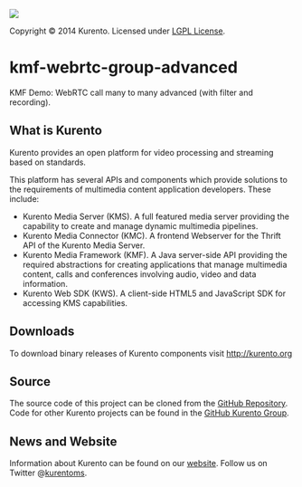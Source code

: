 [![][KurentoImage]][website]

Copyright © 2014 Kurento. Licensed under [LGPL License].

kmf-webrtc-group-advanced
=========================
KMF Demo: WebRTC call many to many advanced (with filter and recording).


What is Kurento
---------------
Kurento provides an open platform for video processing and streaming
based on standards.

This platform has several APIs and components which provide solutions
to the requirements of multimedia content application developers.
These include:

  * Kurento Media Server (KMS). A full featured media server providing
    the capability to create and manage dynamic multimedia pipelines.
  * Kurento Media Connector (KMC). A frontend Webserver for the Thrift
    API of the Kurento Media Server.
  * Kurento Media Framework (KMF). A Java server-side API providing
    the required abstractions for creating applications that manage
    multimedia content, calls and conferences involving audio, video
    and data information.
  * Kurento Web SDK (KWS). A client-side HTML5 and JavaScript SDK for
    accessing KMS capabilities.

Downloads
---------
To download binary releases of Kurento components visit http://kurento.org

Source
------
The source code of this project can be cloned from the [GitHub Repository].
Code for other Kurento projects can be found in the [GitHub Kurento Group].

News and Website
----------------
Information about Kurento can be found on our [website].
Follow us on Twitter @[kurentoms].

[KurentoImage]: https://secure.gravatar.com/avatar/21a2a12c56b2a91c8918d5779f1778bf?s=120
[LGPL License]: http://www.gnu.org/licenses/lgpl-2.1.html
[GitHub Repository]: https://github.com/kurento/kmf-media-api
[GitHub Kurento Group]: https://github.com/kurento
[website]: http://kurento.org
[kurentoms]: http://twitter.com/kurentoms
